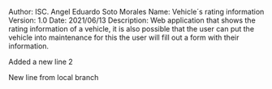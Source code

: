 Author: ISC. Angel Eduardo Soto Morales
Name: Vehicle´s rating information
Version: 1.0
Date: 2021/06/13
Description: Web application that shows the rating information of a vehicle, it is also possible that the user can put the vehicle into maintenance for this the user will fill out a form with their information.

Added a new line 2

New line from local branch
